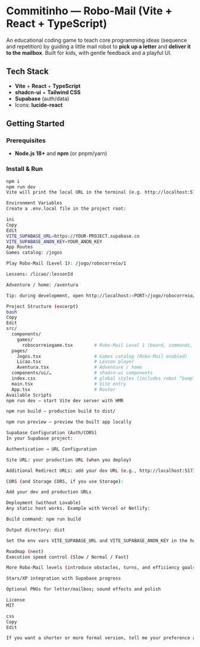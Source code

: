 # Commitinho — Robo-Mail (Vite + React + TypeScript)

An educational coding game to teach core programming ideas (sequence and repetition) by guiding a little mail robot to **pick up a letter** and **deliver it to the mailbox**. Built for kids, with gentle feedback and a playful UI.

## Tech Stack
- **Vite** + **React** + **TypeScript**
- **shadcn-ui** + **Tailwind CSS**
- **Supabase** (auth/data)
- Icons: **lucide-react**


## Getting Started

### Prerequisites
- **Node.js 18+** and **npm** (or pnpm/yarn)

### Install & Run
```bash
npm i
npm run dev
Vite will print the local URL in the terminal (e.g. http://localhost:5173 or your configured port).

Environment Variables
Create a .env.local file in the project root:

ini
Copy
Edit
VITE_SUPABASE_URL=https://YOUR-PROJECT.supabase.co
VITE_SUPABASE_ANON_KEY=YOUR_ANON_KEY
App Routes
Games catalog: /jogos

Play Robo-Mail (Level 1): /jogo/robocorreio/1

Lessons: /licao/:lessonId

Adventure / home: /aventura

Tip: during development, open http://localhost:<PORT>/jogo/robocorreio/1.

Project Structure (excerpt)
bash
Copy
Edit
src/
  components/
    games/
      robocorreiogame.tsx        # Robo-Mail Level 1 (board, commands, execution)
  pages/
    Jogos.tsx                    # Games catalog (Robo-Mail enabled)
    Licao.tsx                    # Lesson player
    Aventura.tsx                 # Adventure / home
  components/ui/…                # shadcn-ui components
  index.css                      # global styles (includes robot “bump” animation)
  main.tsx                       # Vite entry
  App.tsx                        # Router
Available Scripts
npm run dev — start Vite dev server with HMR

npm run build — production build to dist/

npm run preview — preview the built app locally

Supabase Configuration (Auth/CORS)
In your Supabase project:

Authentication → URL Configuration

Site URL: your production URL (when you deploy)

Additional Redirect URLs: add your dev URL (e.g., http://localhost:5173)

CORS (and Storage CORS, if you use Storage):

Add your dev and production URLs

Deployment (without Lovable)
Any static host works. Example with Vercel or Netlify:

Build command: npm run build

Output directory: dist

Set the env vars VITE_SUPABASE_URL and VITE_SUPABASE_ANON_KEY in the hosting dashboard.

Roadmap (next)
Execution speed control (Slow / Normal / Fast)

More Robo-Mail levels (introduce obstacles, turns, and efficiency goals)

Stars/XP integration with Supabase progress

Optional PNGs for letter/mailbox; sound effects and polish

License
MIT

css
Copy
Edit

If you want a shorter or more formal version, tell me your preference and I’ll tailor 

